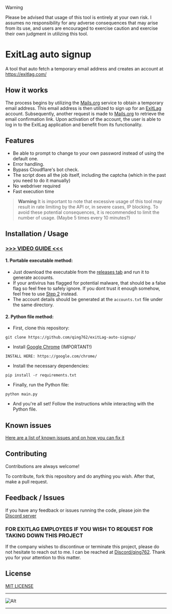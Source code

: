 > [!WARNING]
> Please be advised that usage of this tool is entirely at your own risk. I assumes no responsibility for any adverse consequences that may arise from its use, and users are encouraged to exercise caution and exercise their own judgment in utilizing this tool.

# ExitLag auto signup

A tool that auto fetch a temporary email address and creates an account at https://exitlag.com/

## How it works

The process begins by utilizing the [Mails.org](https://mails.org/) service to obtain a temporary email address. This email address is then utilized to sign up for an [ExitLag](https://exitlag.com) account. Subsequently, another request is made to [Mails.org](https://mails.org/) to retrieve the email confirmation link. Upon activation of the account, the user is able to log in to the ExitLag application and benefit from its functionality.


## Features

- Be able to prompt to change to your own password instead of using the default one.
- Error handling.
- Bypass Cloudflare's bot check.
- The script does all the job itself, including the captcha (which in the past you need to do it manually)
- No webdriver required
- Fast execution time

> **Warning**
> It is important to note that excessive usage of this tool may result in rate limiting by the API or, in severe cases, IP blocking. To avoid these potential consequences, it is recommended to limit the number of usage. (Maybe 5 times every 10 minutes?)


## Installation / Usage

### [>>> VIDEO GUIDE <<<](https://qing762.is-a.dev/exitlag-guide)

#### 1. Portable executable method:
- Just download the executable from the [releases tab](https://github.com/qing762/exitLag-auto-signup/releases) and run it to generate accounts.
- If your antivirus has flagged for potential malware, that should be a false flag so feel free to safely ignore. If you dont trust it enough somehow, feel free to use [Step 2](https://github.com/qing762/exitlag-auto-signup#2-python-file-method) instead.
- The account details should be generated at the `accounts.txt` file under the same directory.

#### 2. Python file method:
 - First, clone this repository:
```shell
git clone https://github.com/qing762/exitLag-auto-signup/
```
- Install [Google Chrome](https://google.com/chrome/) (IMPORTANT!)
```shell
INSTALL HERE: https://google.com/chrome/
```

- Install the necessary dependencies:
```shell
pip install -r requirements.txt
```

- Finally, run the Python file:
```shell
python main.py
```

- And you're all set! Follow the instructions while interacting with the Python file.


## Known issues
[Here are a list of known issues and on how you can fix it](https://github.com/qing762/exitlag-auto-signup/discussions/4)


## Contributing

Contributions are always welcome!

To contribute, fork this repository and do anything you wish. After that, make a pull request.


## Feedback / Issues

If you have any feedback or issues running the code, please join the [Discord server](https://qing762.is-a.dev/discord)

### FOR EXITLAG EMPLOYEES IF YOU WISH TO REQUEST FOR TAKING DOWN THIS PROJECT

If the company wishes to discontinue or terminate this project, please do not hesitate to reach out to me. I can be reached at [Discord/qing762](https://discord.com/users/635765555277725696). Thank you for your attention to this matter.


## License

[MIT LICENSE](https://choosealicense.com/licenses/mit)

---


![Alt](https://repobeats.axiom.co/api/embed/5fa1c9e927a371aaef22a77745c207680dcac293.svg "Repobeats analytics image")


---
